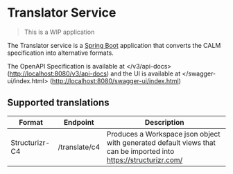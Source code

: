 # Translator Service

> This is a WIP application

The Translator service is a [Spring Boot](https://spring.io/projects/spring-boot) application that converts the CALM specification into alternative formats.

The OpenAPI Specification is available at </v3/api-docs> (<http://localhost:8080/v3/api-docs>) and the UI is available at </swagger-ui/index.html> (<http://localhost:8080/swagger-ui/index.html>)


## Supported translations

| Format         | Endpoint      | Description                                                                                                        |
|----------------|---------------|--------------------------------------------------------------------------------------------------------------------|
| Structurizr-C4 | /translate/c4 | Produces a Workspace json object with generated default views that can be imported into <https://structurizr.com/> |
